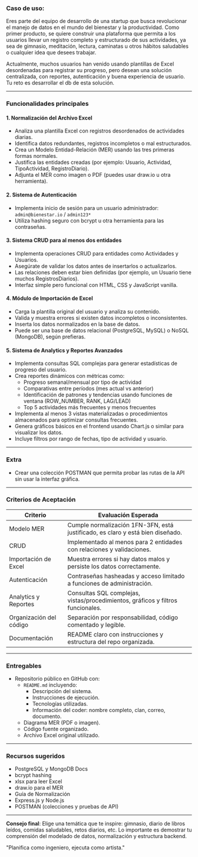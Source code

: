 ### Caso de uso:

Eres parte del equipo de desarrollo de una startup que busca revolucionar el manejo de datos en el mundo del bienestar y la productividad. Como primer producto, se quiere construir una plataforma que permita a los usuarios llevar un registro completo y estructurado de sus actividades, ya sea de gimnasio, meditación, lectura, caminatas u otros hábitos saludables o cualquier idea que desees trabajar.

Actualmente, muchos usuarios han venido usando plantillas de Excel desordenadas para registrar su progreso, pero desean una solución centralizada, con reportes, autenticación y buena experiencia de usuario. Tu reto es desarrollar el db de esta solución.

---

### Funcionalidades principales

#### 1. **Normalización del Archivo Excel**

- Analiza una plantilla Excel con registros desordenados de actividades diarias.
- Identifica datos redundantes, registros incompletos o mal estructurados.
- Crea un Modelo Entidad-Relación (MER) usando las tres primeras formas normales.
- Justifica las entidades creadas (por ejemplo: Usuario, Actividad, TipoActividad, RegistroDiario).
- Adjunta el MER como imagen o PDF (puedes usar draw\.io u otra herramienta).

#### 2. **Sistema de Autenticación**

- Implementa inicio de sesión para un usuario administrador: `admin@bienestar.io` / `admin123*`
- Utiliza hashing seguro con bcrypt u otra herramienta para las contraseñas.

#### 3. **Sistema CRUD para al menos dos entidades**

- Implementa operaciones CRUD para entidades como Actividades y Usuarios.
- Asegúrate de validar los datos antes de insertarlos o actualizarlos.
- Las relaciones deben estar bien definidas (por ejemplo, un Usuario tiene muchos RegistrosDiarios).
- Interfaz simple pero funcional con HTML, CSS y JavaScript vanilla.

#### 4. **Módulo de Importación de Excel**

- Carga la plantilla original del usuario y analiza su contenido.
- Valida y muestra errores si existen datos incompletos o inconsistentes.
- Inserta los datos normalizados en la base de datos.
- Puede ser una base de datos relacional (PostgreSQL, MySQL) o NoSQL (MongoDB), según prefieras.

#### 5. **Sistema de Analytics y Reportes Avanzados**

- Implementa consultas SQL complejas para generar estadísticas de progreso del usuario.
- Crea reportes dinámicos con métricas como:
  - Progreso semanal/mensual por tipo de actividad
  - Comparativas entre períodos (mes actual vs anterior)
  - Identificación de patrones y tendencias usando funciones de ventana (ROW_NUMBER, RANK, LAG/LEAD)
  - Top 5 actividades más frecuentes y menos frecuentes
- Implementa al menos 3 vistas materializadas o procedimientos almacenados para optimizar consultas frecuentes.
- Genera gráficos básicos en el frontend usando Chart.js o similar para visualizar los datos.
- Incluye filtros por rango de fechas, tipo de actividad y usuario.

---

###  Extra 
- Crear una colección POSTMAN que permita probar las rutas de la API sin usar la interfaz gráfica.

---

### Criterios de Aceptación

| Criterio                | Evaluación Esperada                                                            |
| ----------------------- | ------------------------------------------------------------------------------ |
| Modelo MER              | Cumple normalización 1FN-3FN, está justificado, es claro y está bien diseñado. |
| CRUD                    | Implementado al menos para 2 entidades con relaciones y validaciones.          |
| Importación de Excel    | Muestra errores si hay datos malos y persiste los datos correctamente.         |
| Autenticación           | Contraseñas hasheadas y acceso limitado a funciones de administración.         |
| Analytics y Reportes    | Consultas SQL complejas, vistas/procedimientos, gráficos y filtros funcionales. |
| Organización del código | Separación por responsabilidad, código comentado y legible.                    |
| Documentación           | README claro con instrucciones y estructura del repo organizada.               |

---

### Entregables

- Repositorio público en GitHub con:
  - `README.md` incluyendo:
    - Descripción del sistema.
    - Instrucciones de ejecución.
    - Tecnologías utilizadas.
    - Información del coder: nombre completo, clan, correo, documento.
  - Diagrama MER (PDF o imagen).
  - Código fuente organizado.
  - Archivo Excel original utilizado.

---

### Recursos sugeridos

- PostgreSQL y MongoDB Docs
- bcrypt hashing
- xlsx para leer Excel
- draw\.io para el MER
- Guía de Normalización
- Express.js y Node.js
- POSTMAN (colecciones y pruebas de API)

---

**Consejo final**: Elige una temática que te inspire: gimnasio, diario de libros leídos, comidas saludables, retos diarios, etc. Lo importante es demostrar tu comprensión del modelado de datos, normalización y estructura backend.

"Planifica como ingeniero, ejecuta como artista."

